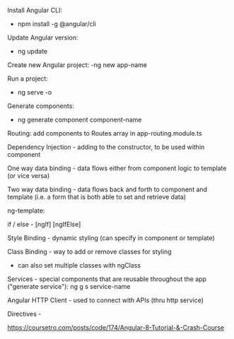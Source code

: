 Install Angular CLI:

- npm install -g @angular/cli

Update Angular version:

- ng update

Create new Angular project:
-ng new app-name

Run a project:

- ng serve -o

Generate components:

- ng generate component component-name

Routing: add components to Routes array in app-routing.module.ts

Dependency Injection - adding to the constructor, to be used within component

One way data binding - data flows either from component logic to template (or vice versa)

Two way data binding - data flows back and forth to component and template (i.e. a form that is both able to set and retrieve data)

ng-template:

if / else - [ngIf] [ngIfElse]

Style Binding - dynamic styling (can specify in component or template)

Class Binding - way to add or remove classes for styling

- can also set multiple classes with ngClass

Services - special components that are reusable throughout the app ("generate service"):
ng g s service-name

Angular HTTP Client - used to connect with APIs (thru http service)

Directives -

https://coursetro.com/posts/code/174/Angular-8-Tutorial-&-Crash-Course
